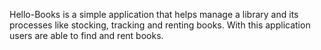 Hello-Books is a simple application that helps manage a library and its processes like stocking, tracking and renting books. With this application users are able to find and rent books.
